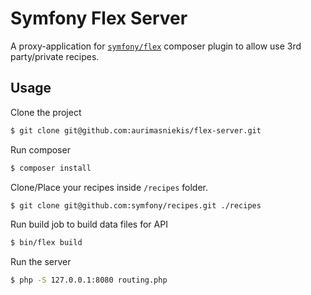 # Symfony Flex Server

A proxy-application for [```symfony/flex```](https://github.com/symfony/flex) composer plugin to allow use 3rd party/private recipes.

## Usage

Clone the project

```sh
$ git clone git@github.com:aurimasniekis/flex-server.git
```

Run composer

```sh
$ composer install
```

Clone/Place your recipes inside `/recipes` folder.

```sh
$ git clone git@github.com:symfony/recipes.git ./recipes
```

Run build job to build data files for API

```sh
$ bin/flex build
```

Run the server

```sh
$ php -S 127.0.0.1:8080 routing.php
```